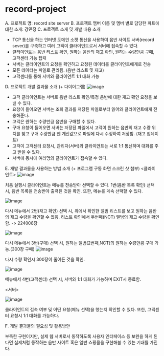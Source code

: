 # record-project
A.	프로젝트 명: record site server
B.	프로젝트 멤버 이름 및 멤버 별로 담당한 파트에 대한 소개: 강민정 
C.	프로젝트 소개 및 개발 내용 소개 
- TCP 통신을 하는 인터넷 도메인 소켓 통신을 사용하여 음반 사이트 서버(record sever)를
구축하고 여러 고객이 클라이언트로서 서버에 접속할 수 있다. 
- 클라이언트는 음반 리스트 확인, 원하는 음반의 재고 확인, 원하는 수량만큼 구매, 고객센터 기능 탑재 
- 서버는 클라이언트의 요청을 확인하고 요청된 데이터를 클라이언트에게로 전송 
- 모든 데이터는 파일로 관리됨. (음반 리스트 및 재고) 
- 고객센터를 통해 서버와 클라이언트 1:1 대화 가능 
 
D.	프로젝트 개발 결과물 소개 (+ 다이어그램) 
![image](https://user-images.githubusercontent.com/45085524/145193086-9030c963-d34c-4d98-81b3-6e402dcfe446.png) 
- 고객 클라이언트는 서버로 음반 리스트 확인/특정 음반에 대한 재고 확인 요청을 보낼 수 있다. 
- 요청이 들어오면 서버는 조회 결과를 저장된 파일로부터 읽어와 클라이언트에게 전송해준다. 
- 고객은 원하는 수량만큼 음반을 구매할 수 있다. 
- 구매 요청이 들어오면 서버는 저장된 파일에서 고객이 원하는 음반의 재고 수량 위치를 찾고 구매 수량만큼 뺀 계산값으로 파일에 다시 수정하여 저장함. (재고 업데이트) 
- 고객이 고객센터 요청시, 관리자(서버)와 클라이언트는 서로 1:1 통신하며 대화를 주고 받을 수 있다. 
- 서버에 동시에 여러명의 클라이언트가 접속할 수 있다.
 
E.	개발 결과물을 사용하는 방법 소개 (+ 프로그램 구동 화면 스크린 샷 첨부) 
<클라이언트> 
![image](https://user-images.githubusercontent.com/45085524/145194350-87eb1558-efac-4c38-b87f-89edcb9b6863.png) 

처음 실행시 클라이언트는 메뉴를 전송받아 선택할 수 있다. 
1번(음반 목록 확인) 선택 시, 음반 목록을 전송받아 출력된 것을 확인. 
또한, 메뉴를 계속 선택할 수 있다. 

![image](https://user-images.githubusercontent.com/45085524/145194594-158f8722-ac24-4515-9ff8-caa8dacca1fa.png) 

다시 메뉴에서 2번(재고 확인) 선택 시, 위에서 확인한 앨범 리스트를 보고 원하는 음반의 재고 수량을 확인할 수 있음. 
리스트 확인에서 두번째(NCT) 앨범의 재고 수량을 확인함.  -> 224006장

![image](https://user-images.githubusercontent.com/45085524/145194911-bef9ea83-66f6-48f4-abaf-24b23c3f0eaf.png) 

다시 메뉴에서 3번(구매) 선택 시, 원하는 앨범(2번째,NCT)의 원하는 수량만큼 구매 가능.(300장 구매)
![image](https://user-images.githubusercontent.com/45085524/145195307-50e5e523-4c21-4643-a603-a845380451c0.png) 

다시 수량 확인시 300장이 줄어든 것을 확인.

![image](https://user-images.githubusercontent.com/45085524/145195469-dda0e497-67f5-468f-9791-c41a21b19f10.png) 

메뉴에서 4번(고객센터) 선택 시, 서버와 1:1 대화가 가능하며 EXIT시 종료함.

<서버> 

![image](https://user-images.githubusercontent.com/45085524/145195573-028a8285-a700-40f6-aa05-9b935da84d64.png) 

클라이언트의 접속 여부 및 어떤 요청(메뉴 선택)을 했는지 확인할 수 있다.
또한, 고객센터 요청시 1:1 대화를 가능하다.


F.	개발 결과물의 필요성 및 활용방안 

부족한 구현이지만, 실제 웹 서버로서 동작하도록 사용자 인터페이스 등 보완을 하게 된다면 실제처럼 동작하는 음반 사이트 혹은 일반 쇼핑몰을 구현해볼 수 있는 기대를 가진다.

